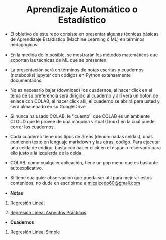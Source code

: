 <h1><center><b>Aprendizaje Automático o Estadístico</b></center></h1>

* El objetivo de este repo consiste en presentar algunas técnicas básicas de Aprendizaje Estadístico (Machine Learning ó ML) en términos pedagógicos.

* En la medida de lo posible, se mostrarán los métodos matemáticos que soportan las técnicas de ML que se presenten.

* La presentación será en términos de notas escritas y cuadernos (notebooks) jupyter con códigos en Python extensamente documentados.

* No es necesario bajar (download) los cuadernos, al hacer click en el tema de su preferencia será dirigido al cuaderno y allí verá un botón de enlace con COLAB, al hacer click allí, el cuaderno se abrirá para usted y será almacenado en su GoogleDrive

* Si nunca ha usado COLAB, le ''cuento'' que COLAB es un ambiente CLOUD que le provee de una máquina virtual (Linux) en la cuál puede correr los cuadernos.

* Cada cuaderno tiene dos tipos de áreas (denominadas celdas), unas contienen texto en lenguaje markdown y las otras, código. Para ejecutar una celda de código, basta con hacer click en el espacio reservado para ello justo a la izquierda de la celda.

* COLAB, como cualquier aplicación, tiene un pop menu que es bastante autoexplicativo.

* Si tiene cualquier observación que pueda ser útil para mejorar estos contenidos, no dude en escribirme a micaicedo60@gmail.com

* **Notas**

1.  [Regresión Lineal](notas/fit_line.ipynb)

2.  [Regresión Lineal Aspectos Prácticos](notas/fit_line.ipynb)
* **Cuadernos** 

1. [Regresión Lineal Simple](notebooks/fit_line.ipynb)
